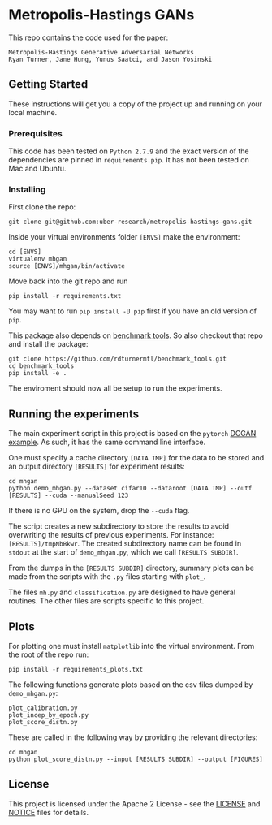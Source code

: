 # Metropolis-Hastings GANs

This repo contains the code used for the paper:
```
Metropolis-Hastings Generative Adversarial Networks
Ryan Turner, Jane Hung, Yunus Saatci, and Jason Yosinski
```

## Getting Started

These instructions will get you a copy of the project up and running on your local machine.

### Prerequisites

This code has been tested on `Python 2.7.9` and the exact version of the dependencies are pinned in `requirements.pip`. It has not been tested on Mac and Ubuntu.

### Installing

First clone the repo:
```
git clone git@github.com:uber-research/metropolis-hastings-gans.git
```
Inside your virtual environments folder `[ENVS]` make the environment:
```
cd [ENVS]
virtualenv mhgan
source [ENVS]/mhgan/bin/activate
```
Move back into the git repo and run
```
pip install -r requirements.txt
```
You may want to run `pip install -U pip` first if you have an old version of `pip`.

This package also depends on [benchmark tools](https://github.com/rdturnermtl/benchmark_tools). So also checkout that repo and install the package:
```
git clone https://github.com/rdturnermtl/benchmark_tools.git
cd benchmark_tools
pip install -e .
```
The enviroment should now all be setup to run the experiments.

## Running the experiments

The main experiment script in this project is based on the `pytorch` [DCGAN example](https://github.com/pytorch/examples/tree/master/dcgan). As such, it has the same command line interface.

One must specify a cache directory `[DATA TMP]` for the data to be stored and an output directory `[RESULTS]` for experiment results:
```
cd mhgan
python demo_mhgan.py --dataset cifar10 --dataroot [DATA TMP] --outf [RESULTS] --cuda --manualSeed 123
```
If there is no GPU on the system, drop the `--cuda` flag.

The script creates a new subdirectory to store the results to avoid overwriting the results of previous experiments. For instance: `[RESULTS]/tmpNbBkwr`. The created subdirectory name can be found in `stdout` at the start of `demo_mhgan.py`, which we call `[RESULTS SUBDIR]`.

From the dumps in the `[RESULTS SUBDIR]` directory, summary plots can be made from the scripts with the `.py` files starting with `plot_`.

The files `mh.py` and `classification.py` are designed to have general routines. The other files are scripts specific to this project.

## Plots

For plotting one must install `matplotlib` into the virtual environment. From
the root of the repo run:
```
pip install -r requirements_plots.txt
```

The following functions generate plots based on the csv files dumped by `demo_mhgan.py`:
```
plot_calibration.py
plot_incep_by_epoch.py
plot_score_distn.py
```
These are called in the following way by providing the relevant directories:
```
cd mhgan
python plot_score_distn.py --input [RESULTS SUBDIR] --output [FIGURES]
```

## License

This project is licensed under the Apache 2 License - see the [LICENSE](LICENSE) and [NOTICE](NOTICE) files for details.
